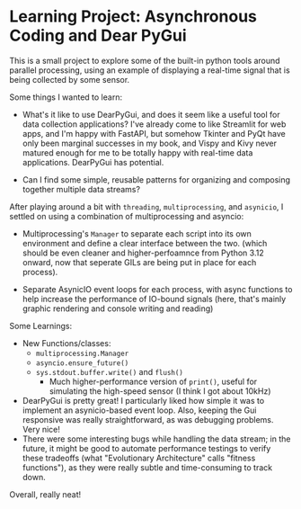 # Learning Project: Asynchronous Coding and Dear PyGui

This is a small project to explore some of the built-in python tools around parallel processing, using an example of displaying a real-time signal that is being collected by some sensor.  

Some things I wanted to learn:
  - What's it like to use DearPyGui, and does it seem like a useful tool for data collection applications?  I've already come to like Streamlit
  for web apps, and I'm happy with FastAPI, but somehow Tkinter and PyQt have only been marginal
  successes in my book, and Vispy and Kivy never matured enough for me to be totally happy with real-time data applications.  DearPyGui has potential.

  - Can I find some simple, reusable patterns for organizing and composing together multiple data streams? 


After playing around a bit with `threading`, `multiprocessing`, and `asynicio`, I settled on using a combination of multiprocessing and asyncio: 
  - Multiprocessing's `Manager` to separate each script into its own environment and define a clear interface between the two. (which should be even cleaner and higher-perfoamnce from Python 3.12 onward, now that seperate GILs are being put in place for each process).

  - Separate AsynicIO event loops for each process, with async functions to help increase the performance of IO-bound signals (here, that's mainly graphic rendering and console writing and reading)


Some Learnings:
  - New Functions/classes:
    - `multiprocessing.Manager`
    - `asyncio.ensure_future()`
    - `sys.stdout.buffer.write()` and `flush()`
        - Much higher-performance version of `print()`, useful for simulating the high-speed sensor (I think I got about 10kHz)
  - DearPyGui is pretty great!  I particularly liked how simple it was to implement an asynicio-based event loop.  Also, keeping the Gui responsive was really straightforward, as was debugging problems.  Very nice!
  - There were some interesting bugs while handling the data stream; in the future, it might be good to automate performance testings to verify these tradeoffs (what "Evolutionary Architecture" calls "fitness functions"), as they were really subtle and time-consuming to track down.


Overall, really neat!  

